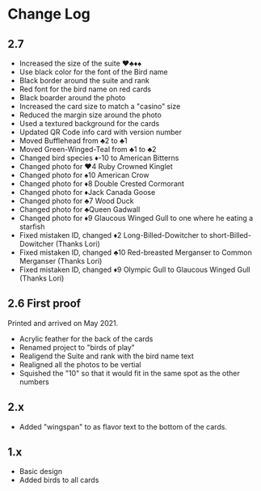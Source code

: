 # Change Log

## 2.7

- Increased the size of the suite ♥♣♦♠
- Use black color for the font of the Bird name
- Black border around the suite and rank
- Red font for the bird name on red cards
- Black boarder around the photo
- Increased the card size to match a "casino" size
- Reduced the margin size around the photo
- Used a textured background for the cards
- Updated QR Code info card with version number
- Moved Bufflehead from ♣2 to ♣1
- Moved Green-Winged-Teal from ♣1 to ♣2
- Changed bird species ♦-10 to American Bitterns
- Changed photo for ♥4 Ruby Crowned Kinglet
- Changed photo for ♠10 American Crow
- Changed photo for ♦8 Double Crested Cormorant
- Changed photo for ♦Jack Canada Goose
- Changed photo for ♣7 Wood Duck
- Changed photo for ♣Queen Gadwall
- Changed photo for ♦9 Glaucous Winged Gull to one where he eating a starfish
- Fixed mistaken ID, changed ♦2 Long-Billed-Dowitcher to short-Billed-Dowitcher (Thanks Lori)
- Fixed mistaken ID, changed ♣10 Red-breasted Merganser to Common Merganser (Thanks Lori)
- Fixed mistaken ID, changed ♦9 Olympic Gull to Glaucous Winged Gull (Thanks Lori)

## 2.6 First proof

Printed and arrived on May 2021.

- Acrylic feather for the back of the cards
- Renamed project to "birds of play"
- Realigend the Suite and rank with the bird name text
- Realigned all the photos to be vertial
- Squished the "10" so that it would fit in the same spot as the other numbers

## 2.x

- Added "wingspan" to as flavor text to the bottom of the cards.

## 1.x

- Basic design
- Added birds to all cards
